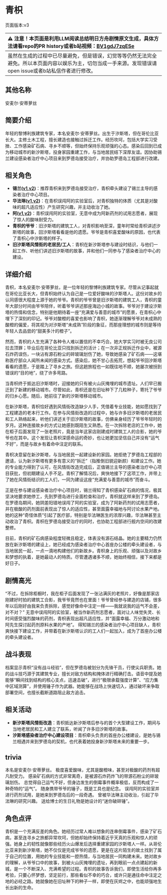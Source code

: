 # 青枳
页面版本:v3
 

| :warning: 注意！本页面是利用LLM阅读总结明日方舟剧情原文生成，具体方法请看repo的PR history或者b站视频：[BV1gdJ7zqESe](https://www.bilibili.com/video/BV1gdJ7zqESe/)         |
|:----------------------------|
| 虽然在生成的过程中已尽量避免，但是错误，幻觉等等仍然无法完全避免。所以本页面内容以娱乐为主，切勿当成一手来源。发现错误请open issue或者b站私信作者进行修改。|



## 其他名称
安麦尔·安蒂萝丝
## 简要介绍
年轻的黎博利族建筑专家，本名安麦尔·安蒂萝丝。出生于汐斯塔，但在哥伦比亚长大。主修土木工程，擅长建造也接触过拆迁工作。经历坎坷，包括大学实习受挫、工作感染矿石病、寻乡不顺等，但始终保持乐观顽强的心态。感染后回到已成为移动城市的新汐斯塔，投身家园重建工作，与当地居民结下深厚友谊。因协助锡兰建设感染者治疗中心项目来到罗德岛接受治疗，并协助罗德岛工程部进行改建。
## 相关角色
-   **锡兰([v1](../chars/char_348_ceylon.md),[v2](char_348_ceylon.md))**：推荐青枳来到罗德岛接受治疗，青枳牵头建设了锡兰主导的感染者治疗中心项目。
-   **华法琳([v1](../chars/char_171_bldsk.md),[v2](char_171_bldsk.md))**：在青枳误闯阿的实验室后，对青枳独特的体质（尤其是对酸味的超凡适应性）产生研究兴趣，并主动收治了她。
-   **阿([v1](../chars/char_225_haak.md),[v2](char_225_haak.md))**：青枳误闯阿的实验室，无意中成为阿新药剂的试用志愿者，展现了惊人的酸味耐受力。
-   **青枳的爷爷**：旧汐斯塔的建筑工人，对青枳影响至深，童年时常给青枳讲述汐斯塔的故事，回汐斯塔看看是他的遗愿。爷爷是青枳喜爱酸味的原因，也代表了青枳心中汐斯塔的样子。
-   **旧汐斯塔风情街的老居民/工人**：青枳在新汐斯塔参与建设时结识，与他们一起工作、听他们讲述旧汐斯塔的故事，并和他们一同参与了感染者治疗中心的建设。
## 详细介绍
青枳，本名安麦尔·安蒂萝丝，是一位年轻的黎博利族建筑专家。尽管从记事起就在哥伦比亚长大，但青枳始终认为自己是一位爱好酸味的汐斯塔人。这份对故乡的认同感很大程度上源于她的爷爷。青枳的爷爷曾是旧汐斯塔的建筑工人，青枳的童年大部分时间由爷爷陪伴，听着爷爷讲述那座海边小城的故事。爷爷对于建设汐斯塔的热情和信念，特别是他期待着一座“充满爱与善意的城市”的愿景，在青枳心中埋下了深刻的印记。爷爷对酸橙的喜爱也影响了青枳，她逐渐理解爷爷对未成熟的酸橙的偏爱，将其视为对汐斯塔“未成熟”阶段的象征，而那座理想的城市则是等待年轻人去品尝的“甜美多汁的橙子”。

然而，青枳的人生充满了各种令人难以置信的不幸巧合。她大学实习时被无良公司拉去顶罪；毕业后在哥伦比亚只找到拆迁的活计；在一次非正规拆迁作业中，被源石炸药误伤，一块沾有源石粉尘的碎玻璃划伤了她，导致她感染了矿石病——这堪称医疗部众人闻所未闻的感染方式。感染后，她不甘心去拓荒，想起爷爷回汐斯塔看看的遗愿，于是踏上了寻乡之旅。但这趟旅程也一如既往地不顺，她屡次被拐到错误的“目的地”，绕了许多弯路。

当青枳终于抵达旧汐斯塔时，迎接她的只有被火山灰掩埋的城市遗址。人们早已搬迁到了新建的移动城市。尽管如此，青枳还是在旧址种下了几粒种子，寄托了爷爷的归乡心愿。随后，她前往了新的汐斯塔移动城市。

在新汐斯塔，青枳恰好遇到风情街改造缺少人手，凭借着专业技能，她如愿找到了工程建造的老本行工作。在参与风情街改造的过程中，她与许多旧汐斯塔的老居民和工人熟络起来，听他们讲述关于旧汐斯塔的故事，仿佛亲身经历了爷爷年轻时的岁月。这种连接故乡的方式让她感到既陌生又熟悉。在一次拆除老店的工作中，她在柜子后面发现了一张老照片，竟是当年这家店刚建成时建筑工人的合影，她的爷爷也在其中。这个发现让青枳深感命运的奇妙，也让她更加坚信自己并没有“运气不好”，而是与故乡有着命中注定的联系。

青枳决意留在新汐斯塔，与当地居民一起建设新的家园。她拒绝了罗德岛工程部的邀请，认为新汐斯塔有更多有意义的“拆迁”（指推倒旧貌迎新颜）和建设工作。她的专业能力得到了认可，在风情街改造完成后，正值锡兰主导的感染者治疗中心项目获批，但初期建设人手不足。青枳了解情况后，爽快地接下了这项工作，并带上了她在风情街结识的工人们，一同为建设这座“充满爱与善意的城市”而奋斗。

正是在参与建设感染者治疗中心项目时，锡兰得知了青枳感染矿石病的情况，极其坚决地要求她停工，先到罗德岛进行全面检查和治疗。青枳就这样来到了罗德岛。在罗德岛期间，她阴差阳错地误闯了阿的实验室，成为了阿新药剂的试用志愿者，并在极酸的药剂面前表现出了惊人的适应性，甚至面露幸福地与阿讨论水果产地。她的这种“奇怪体质”引起了医疗部，特别是华法琳医生的浓厚兴趣，华法琳甚至主动收治了青枳。青枳在罗德岛接受治疗的同时，也协助工程部进行舰内空间的改建整修。

目前，青枳的矿石病感染程度轻微且稳定，体表没有源石结晶。她的主要精力仍然放在新汐斯塔的建设上，她已经成为感染者治疗中心首座办公楼的牵头建设者，与当地居民一起，一点一滴地构建他们的新故乡。青枳身上的乐观、顽强以及对故乡和梦想的执着，是她最动人的特质。尽管遭遇诸多不顺，她始终相信，接下来都是好日子。
## 剧情高光
“不过，在拆除柜橱时，我在柜子后面发现了一张沾满灰的老照片，好像是那家店刚建好时拍的建筑工合影，我爷爷竟然也在里面！爷爷曾经参与建造的店铺，很多年以后刚好由我来负责拆除，感觉好像命中注定一样——我就说我的运气不会差，对不对？”
无意中误闯阿的实验室，被当作新药剂志愿者，面对让人味觉失灵、长时间感受强烈酸味的药剂，青枳表现出超凡适应性，并“面露幸福、万分激动地和阿先生探讨起药剂原料水果的产地”。
得知锡兰的感染者治疗中心项目缺人，青枳爽快接下建设工作，并带着在新汐斯塔认识的工人们一起加入，成为了首座办公楼的牵头建设者。
## 战斗表现
档案显示青枳“没有战斗经验”，但在罗德岛被划分为先锋干员，行使尖兵职责。她的战斗技巧源于其建筑专业，擅长对敌方结构和掩体进行精确打击。语音中提及她能够“瞬间找到结构的核心支点，迅速击破”，进行“极限承载强度计算”、“应力集中区域测算”，并使用锤子作为武器。她能够在战场上快速切入，通过破坏来争取部署空间，也擅长截断道路阻止敌方追击。
## 相关活动
-   **新汐斯塔风情街改造**：青枳抵达新汐斯塔后参与的首个大型建设工作，期间与当地老居民和工人建立了联系，听闻了许多旧汐斯塔的故事。
-   **汐斯塔感染者治疗中心建设项目**：青枳牵头负责的首座办公楼建设，是她与锡兰相遇并来到罗德岛的契机，也代表着她投身新汐斯塔未来的重要一步。
## trivia
本名是安麦尔·安蒂萝丝。
极度喜爱酸味，尤其是酸橙味，甚至对极酸的药剂有超凡耐受力。
感染矿石病的方式非常离奇，是被源石炸药炸飞的带源石粉尘的碎玻璃划伤。
总觉得自己运气不好，但身边发生的倒霉事件概率极低，反而构成了一种奇特的“运气”。
随身携带爷爷的锤子，既是工具也是纪念。
误闯阿的实验室并进行药剂试用，是她来到罗德岛后的一段奇遇。
曾被华法琳主动收治，引起了华法琳的研究兴趣。
送给博士的生日礼物是她设计的“迷你破碎锤”。
## 角色点评
青枳是一个充满反差的角色。她经历过常人难以想象的连串倒霉事件，感染了矿石病，甚至连寻乡之旅都异常坎坷，但她却始终保持着近乎天真的乐观和惊人的顽强。她身上的韧性就像那些经历火山爆发后选择重建家园的汐斯塔人一样。从哥伦比亚来到新汐斯塔，她不仅仅是完成爷爷的遗愿，更是在这片陌生的故土找到了属于自己的位置，用她的专业技能和一腔热情，与当地居民一同构建未来。她对故乡的理解，从爷爷口中的故事，到被火山灰掩埋的遗址，再到眼前一点点建起的新城，是一个不断深入、充满希望的过程。青枳的故事告诉我们，即使生活给你再多考验，只要心怀梦想，坚定前行，那些看似不幸的巧合，或许只是通往命中注定之地的必经之路。她就像她在旧址种下的种子一样，即使在灰烬之中，也能顽强地生长出新的生命。